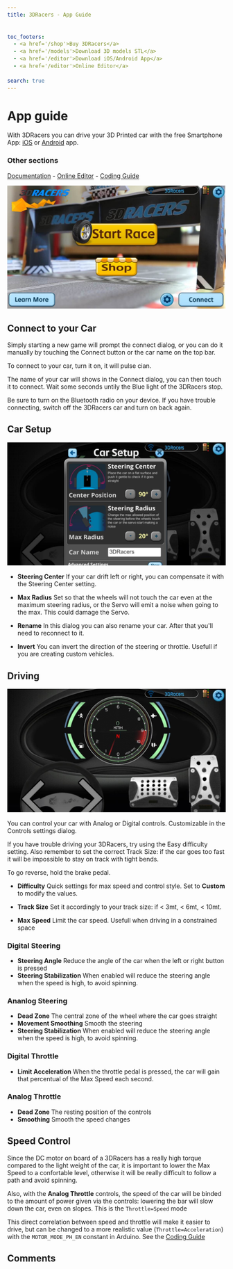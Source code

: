 ```yaml
---
title: 3DRacers - App Guide


toc_footers:
  - <a href='/shop'>Buy 3DRacers</a>
  - <a href='/models'>Download 3D models STL</a>
  - <a href='/editor'>Download iOS/Android App</a>
  - <a href='/editor'>Online Editor</a>

search: true
---
```


# App guide

With 3DRacers you can drive your 3D Printed car with the free Smartphone App: [iOS](https://itunes.apple.com/jp/app/3dracers/id1054404136?l=en&mt=8) or [Android](https://play.google.com/store/apps/details?id=com.Lib3DRacers.Lib3DRacers) app.

### Other sections
[Documentation](/docs) - [Online Editor](http://www.3dracers.com/editor) - [Coding Guide](/docs/code.html)

![3DRacers Game](/docimages/app-main.jpg?raw=true "3DRacers Smarthone App")
 
## Connect to your Car

Simply starting a new game will prompt the connect dialog, or you can do it manually by touching the Connect button or the car name on the top bar.

To connect to your car, turn it on, it will pulse cian. 

The name of your car will shows in the Connect dialog, you can then touch it to connect. Wait some seconds untily the Blue light of the 3DRacers stop.

Be sure to turn on the Bluetooth radio on your device. If you have trouble connecting, switch off the 3DRacers car and turn on back again.

## Car Setup

![3DRacers Game](/docimages/app-car-setup.jpg?raw=true "3DRacers Smarthone App Car Setup")

 - **Steering Center** If your car drift left or right, you can compensate it with the Steering Center setting.

 - **Max Radius** Set so that the wheels will not touch the car even at the maximum steering radius, or the Servo will emit a noise when going to the max. This could damage the Servo.

 - **Rename** In this dialog you can also rename your car. After that you'll need to reconnect to it.
 
 - **Invert** You can invert the direction of the steering or throttle. Usefull if you are creating custom vehicles.

## Driving

![3DRacers Game](/docimages/app-driving.jpg?raw=true "3DRacers Smarthone App Driving")

You can control your car with Analog or Digital controls. Customizable in the Controls settings dialog.

If you have trouble driving your 3DRacers, try using the Easy difficulty setting. Also remember to set the correct Track Size: if the car goes too fast it will be impossible to stay on track with tight bends.

To go reverse, hold the brake pedal.

 - **Difficulty** Quick settings for max speed and control style. Set to **Custom** to modify the values.
 
 - **Track Size** Set it accordingly to your track size: if < 3mt, < 6mt, < 10mt. 
 
 - **Max Speed** Limit the car speed. Usefull when driving in a constrained space
 
### Digital Steering

 - **Steering Angle** Reduce the angle of the car when the left or right button is pressed
 - **Steering Stabilization** When enabled will reduce the steering angle when the speed is high, to avoid spinning.
 
### Ananlog Steering

 - **Dead Zone** The central zone of the wheel where the car goes straight
 - **Movement Smoothing** Smooth the steering
 - **Steering Stabilization** When enabled will reduce the steering angle when the speed is high, to avoid spinning.
 
### Digital Throttle

 - **Limit Acceleration** When the throttle pedal is pressed, the car will gain that percentual of the Max Speed each second.

### Analog Throttle

 - **Dead Zone** The resting position of the controls
 - **Smoothing** Smooth the speed changes

## Speed Control

Since the DC motor on board of a 3DRacers has a really high torque compared to the light weight of the car, it is important to lower the Max Speed to a confortable level, otherwise it will be really difficult to follow a path and avoid spinning.

Also, with the **Analog Throttle** controls, the speed of the car will be binded to the amount of power given via the controls: lowering the bar will slow down the car, even on slopes. This is the `Throttle=Speed` mode

This direct correlation between speed and throttle will make it easier to drive, but can be changed to a more realistic value (`Throttle=Acceleration`) with the `MOTOR_MODE_PH_EN` constant in Arduino. See the [Coding Guide](/docs/code.html)

## Comments

<div id='discourse-comments'></div>

<script type="text/javascript">
  DiscourseEmbed = { discourseUrl: 'http://forum.3dracers.com/',
					 discourseEmbedUrl: 'http://www.3dracers.com/docs/app.html' };

  (function() {
	var d = document.createElement('script'); d.type = 'text/javascript'; d.async = true;
	d.src = DiscourseEmbed.discourseUrl + 'javascripts/embed.js';
	(document.getElementsByTagName('head')[0] || document.getElementsByTagName('body')[0]).appendChild(d);
  })();
</script>
